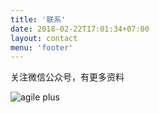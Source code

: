 ```yaml
---
title: '联系'
date: 2018-02-22T17:01:34+07:00
layout: contact
menu: 'footer'
---
```


关注微信公众号，有更多资料

![agile plus](https://www.bobjiang.com/images/agileplus-wechat.jpg)
